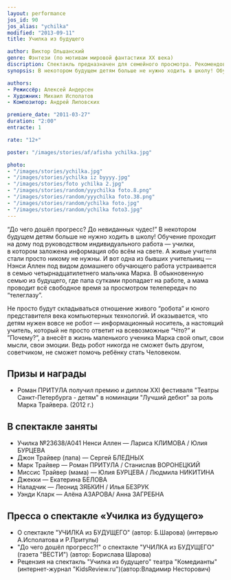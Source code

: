 ```yaml
---
layout: performance
jos_id: 90
jos_alias: "ychilka"
modified: "2013-09-11"
title: Училка из будущего

author: Виктор Ольшанский
genre: Фэнтези (по мотивам мировой фантастики ХХ века)
discription: Спектакль предназначен для семейного просмотра. Рекомендован детям от 12 лет и их родителям.
synopsis: В некотором будущем детям больше не нужно ходить в школу! Обучение проходит на дому под руководством индивидуального работа — училки, в котором заложена информация обо всём на свете. А живые учителя стали просто никому не нужны. И вот одна из бывших учительниц — Нэнси Аллен под видом домашнего обучающего работа устраивается в семью четырнадцатилетнего мальчика Марка…

authors:
- Режиссёр: Алексей Андерсен
- Художник: Михаил Исполатов
- Композитор: Андрей Липовских

premiere_date: "2011-03-27"
duration: "2:00"
entracte: 1

rate: "12+"

poster: "/images/stories/af/afisha ychilka.jpg"

photo:
- "/images/stories/ychilka.jpg"
- "/images/stories/ychilka iz byyyy.jpg"
- "/images/stories/foto ychilka 2.jpg"
- "/images/stories/random/yyychilka foto.8.png"
- "/images/stories/random/yyychilka foto.38.png"
- "/images/stories/random/ychilka foto.jpg"
- "/images/stories/random/ychilka foto3.jpg"
---
```



“До чего дошёл прогресс? До невиданных чудес!” В некотором будущем детям больше не нужно ходить в школу! Обучение проходит на дому под руководством индивидуального работа — училки, в котором заложена информация обо всём на свете. А живые учителя стали просто никому не нужны. И вот одна из бывших учительниц — Нэнси Аллен под видом домашнего обучающего работа устраивается в семью четырнадцатилетнего мальчика Марка. В обыкновенную семью из будущего, где папа сутками пропадает на работе, а мама проводит всё свободное время за просмотром телепередач по “телеглазу”.

Не просто будут складываться отношение живого “робота” и юного представителя века компьютерных технологий. И оказывается, что детям нужен вовсе не робот — информационный носитель, а настоящий учитель, который не просто ответит на всевозможные “Что?” и ”Почему?”, а внесёт в жизнь маленького ученика Марка свой опыт, свои мысли, свои эмоции. Ведь робот никогда не сможет быть другом, советчиком, не сможет помочь ребёнку стать Человеком.


## Призы и награды

- Роман ПРИТУЛА получил премию и диплом ХХI фестиваля "Театры Санкт-Петербурга - детям" в номинации "Лучший дебют" за роль Марка Трайвера. (2012 г.)


## В спектакле заняты

- Училка №23638/А041 Ненси Аллен — Лариса КЛИМОВА / Юлия БУРЦЕВА
- Джон Трайвер (папа) — Сергей БЛЕДНЫХ
- Марк Трайвер — Роман ПРИТУЛА / Станислав ВОРОНЕЦКИЙ
- Миссис Трайвер (мама) — Юлия БУРЦЕВА / Людмила НИКИТИНА
- Джекки — Екатерина БЕЛОВА
- Наладчик — Леонид ЗЯБКИН / Илья БЕЗРУК
- Уэнди Кларк — Алёна АЗАРОВА/ Анна ЗАГРЕБНА


## Пресса о спектакле «Училка из будущего»

- О спектакле "УЧИЛКА из БУДУЩЕГО" (автор: Б.Шарова) (интервью А.Исполатова и Р.Притулы)
- "До чего дошёл прогресс?!" о спектакле "УЧИЛКА из БУДУЩЕГО" (газета "ВЕСТИ") (автор: Борислава Шарова)
- Рецензия на спектакль "Училка из будущего" театра "Комедианты" (интернет-журнал "KidsReview.ru")(автор:Владимир Несторович)